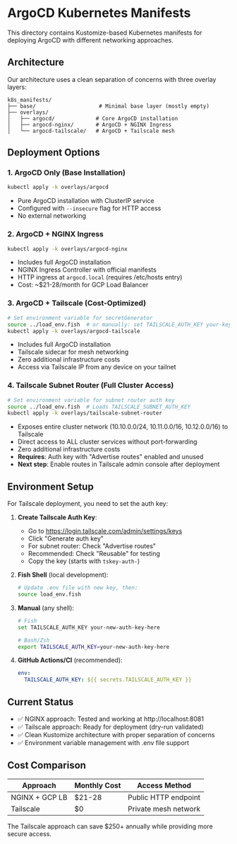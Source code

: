 # ArgoCD Kubernetes Manifests

This directory contains Kustomize-based Kubernetes manifests for deploying ArgoCD with different networking approaches.

## Architecture

Our architecture uses a clean separation of concerns with three overlay layers:

```
k8s_manifests/
├── base/                    # Minimal base layer (mostly empty)
├── overlays/
│   ├── argocd/             # Core ArgoCD installation
│   ├── argocd-nginx/       # ArgoCD + NGINX Ingress
│   └── argocd-tailscale/   # ArgoCD + Tailscale mesh
```

## Deployment Options

### 1. ArgoCD Only (Base Installation)
```bash
kubectl apply -k overlays/argocd
```
- Pure ArgoCD installation with ClusterIP service
- Configured with `--insecure` flag for HTTP access
- No external networking

### 2. ArgoCD + NGINX Ingress
```bash
kubectl apply -k overlays/argocd-nginx
```
- Includes full ArgoCD installation
- NGINX Ingress Controller with official manifests
- HTTP ingress at `argocd.local` (requires /etc/hosts entry)
- Cost: ~$21-28/month for GCP Load Balancer

### 3. ArgoCD + Tailscale (Cost-Optimized)
```bash
# Set environment variable for secretGenerator
source ../load_env.fish  # or manually: set TAILSCALE_AUTH_KEY your-key-here
kubectl apply -k overlays/argocd-tailscale
```
- Includes full ArgoCD installation
- Tailscale sidecar for mesh networking
- Zero additional infrastructure costs
- Access via Tailscale IP from any device on your tailnet

### 4. Tailscale Subnet Router (Full Cluster Access)
```bash
# Set environment variable for subnet router auth key
source ../load_env.fish  # Loads TAILSCALE_SUBNET_AUTH_KEY
kubectl apply -k overlays/tailscale-subnet-router
```
- Exposes entire cluster network (10.10.0.0/24, 10.11.0.0/16, 10.12.0.0/16) to Tailscale
- Direct access to ALL cluster services without port-forwarding
- Zero additional infrastructure costs
- **Requires**: Auth key with "Advertise routes" enabled and unused
- **Next step**: Enable routes in Tailscale admin console after deployment

## Environment Setup

For Tailscale deployment, you need to set the auth key:

1. **Create Tailscale Auth Key**: 
   - Go to https://login.tailscale.com/admin/settings/keys
   - Click "Generate auth key"
   - For subnet router: Check "Advertise routes" 
   - Recommended: Check "Reusable" for testing
   - Copy the key (starts with `tskey-auth-`)

2. **Fish Shell** (local development):
   ```bash
   # Update .env file with new key, then:
   source load_env.fish
   ```

3. **Manual** (any shell):
   ```bash
   # Fish
   set TAILSCALE_AUTH_KEY your-new-auth-key-here
   
   # Bash/Zsh  
   export TAILSCALE_AUTH_KEY=your-new-auth-key-here
   ```

4. **GitHub Actions/CI** (recommended):
   ```yaml
   env:
     TAILSCALE_AUTH_KEY: ${{ secrets.TAILSCALE_AUTH_KEY }}
   ```

## Current Status

- ✅ NGINX approach: Tested and working at http://localhost:8081
- ✅ Tailscale approach: Ready for deployment (dry-run validated)
- ✅ Clean Kustomize architecture with proper separation of concerns
- ✅ Environment variable management with .env file support

## Cost Comparison

| Approach | Monthly Cost | Access Method |
|----------|-------------|---------------|
| NGINX + GCP LB | $21-28 | Public HTTP endpoint |
| Tailscale | $0 | Private mesh network |

The Tailscale approach can save $250+ annually while providing more secure access.